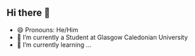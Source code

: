 ## Hi there 👋

<!--
**Liam544665/liam544665** is a ✨ _special_ ✨ repository because its `README.md` (this file) appears on your GitHub profile.

Here are some ideas to get you started:

- 🔭 I’m currently working on ...
- 👯 I’m looking to collaborate on ...
- 🤔 I’m looking for help with ...
- 💬 Ask me about ...
- 📫 How to reach me: ...
- ⚡ Fun fact: ...
-->


- 😄 Pronouns: He/Him
- 🌱 I’m currently a Student at Glasgow Caledonian University
- 🌱 I’m currently learning ...
